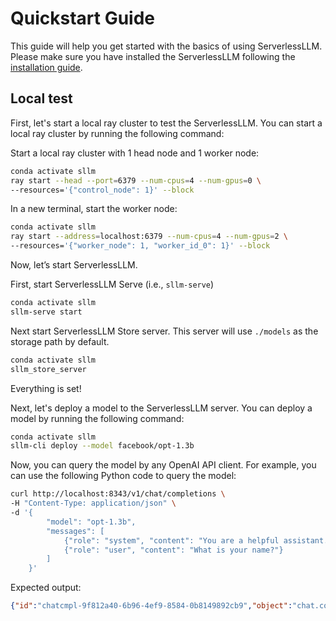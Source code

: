 # Quickstart Guide

This guide will help you get started with the basics of using ServerlessLLM. Please make sure you have installed the ServerlessLLM following the [installation guide](./installation.md).

## Local test
First, let's start a local ray cluster to test the ServerlessLLM. You can start a local ray cluster by running the following command:

Start a local ray cluster with 1 head node and 1 worker node:
```bash
conda activate sllm
ray start --head --port=6379 --num-cpus=4 --num-gpus=0 \
--resources='{"control_node": 1}' --block
```

In a new terminal, start the worker node:
```bash
conda activate sllm
ray start --address=localhost:6379 --num-cpus=4 --num-gpus=2 \
--resources='{"worker_node": 1, "worker_id_0": 1}' --block
```

Now, let’s start ServerlessLLM.

First, start ServerlessLLM Serve (i.e., `sllm-serve`)

```bash
conda activate sllm
sllm-serve start
```

Next start ServerlessLLM Store server. This server will use `./models` as the storage path by default.

```bash
conda activate sllm
sllm_store_server
```

Everything is set!

Next, let's deploy a model to the ServerlessLLM server. You can deploy a model by running the following command:

```bash
conda activate sllm
sllm-cli deploy --model facebook/opt-1.3b
```

Now, you can query the model by any OpenAI API client. For example, you can use the following Python code to query the model:
```bash
curl http://localhost:8343/v1/chat/completions \
-H "Content-Type: application/json" \
-d '{
        "model": "opt-1.3b",
        "messages": [
            {"role": "system", "content": "You are a helpful assistant."},
            {"role": "user", "content": "What is your name?"}
        ]
    }'
```
Expected output:
```json
{"id":"chatcmpl-9f812a40-6b96-4ef9-8584-0b8149892cb9","object":"chat.completion","created":1720021153,"model":"opt-1.3b","choices":[{"index":0,"message":{"role":"assistant","content":"system: You are a helpful assistant.\nuser: What is your name?\nsystem: I am a helpful assistant.\n"},"logprobs":null,"finish_reason":"stop"}],"usage":{"prompt_tokens":16,"completion_tokens":26,"total_tokens":42}}
```